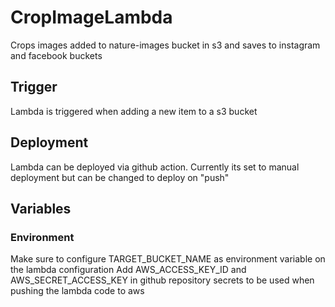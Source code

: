 # CropImageLambda
Crops images added to nature-images bucket in s3 and saves to instagram and facebook buckets

## Trigger
Lambda is triggered when adding a new item to a s3 bucket

## Deployment
Lambda can be deployed via github action. Currently its set to manual deployment but can be changed to deploy on "push"

## Variables
### Environment
Make sure to configure TARGET_BUCKET_NAME as environment variable on the lambda configuration
Add AWS_ACCESS_KEY_ID and AWS_SECRET_ACCESS_KEY in github repository secrets to be used when pushing the lambda code to aws
